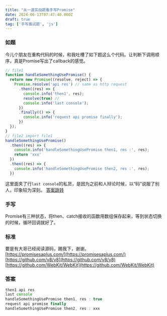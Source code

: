 ```yaml
---
title: "从一道实战题看手写Promise"
date: 2024-06-13T07:47:40.000Z
draft: true
tag: ['手写面试题', 'js']
---
```


### 如题
今儿个朋友在重构代码的时候，和我吐槽了如下题这么个代码。让判断下调用顺序，真是Promise写出了callback的感觉。
```js
// file1
function handleSomethingUsePromise() {
  return new Promise((resolve, reject) => {
    Promise.resolve('api res') // same as http request
      .then((res) => {
        console.info('then1', res);
        resolve(true) // 
        console.info('last console');
      })
      .finally(() => {
        console.info('request api promise finally');
      })
  });
}
// file2 import file1
handleSomethingUsePromise()
  .then((res) => {
    console.info('handleSomethingUsePromise then1, res :', res);
    return 'xxx'
  })
  .then((res) => {
    console.info('handleSomethingUsePromise then2, res :', res);
  })
```
这里面夹了行`last console`的私货，是因为之前和人辩论时候，以“码”说服了别人，印象较为深刻。
[答案跳转](#答案)

### 手写
Promise有三种状态，将then、catch接收的函数用数组保存起来，等到状态切换的时候，循环回调就好了。

### 标准
要是有大哥已经阅读源码，踢我下，谢谢。    
[https://promisesaplus.com/](https://promisesaplus.com/)    
[https://github.com/v8/v8](https://github.com/v8/v8)    
[https://github.com/WebKit/WebKit](https://github.com/WebKit/WebKit)


### 答案
```js
then1 api res
last console
handleSomethingUsePromise then1, res : true
request api promise finally
handleSomethingUsePromise then2, res : xxx
```

